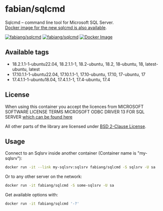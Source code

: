 # fabian/sqlcmd

Sqlcmd – command line tool for Microsoft SQL Server.  
[Docker image for the new sqlcmd is also available](https://github.com/fabiang/docker-go-sqlcmd).

[![fabiang/sqlcmd](https://img.shields.io/docker/pulls/fabiang/sqlcmd.svg)](https://hub.docker.com/r/fabiang/sqlcmd)
[![fabiang/sqlcmd](https://badgen.net/github/license/fabiang/docker-sqlcmd)](https://github.com/fabiang/docker-sqlcmd)
[![Docker Image](https://github.com/fabiang/docker-sqlcmd/actions/workflows/docker.yml/badge.svg)](https://github.com/fabiang/docker-sqlcmd/actions/workflows/docker.yml)

## Available tags

* 18.2.1.1-1-ubuntu22.04, 18.2.1.1-1, 18.2-ubuntu, 18.2, 18-ubuntu, 18, latest-ubuntu, latest
* 17.10.1.1-1-ubuntu22.04, 17.10.1.1-1, 17.10-ubuntu, 17.10, 17-ubuntu, 17
* 17.4.1.1-1-ubuntu18.04, 17.4.1.1-1, 17.4-ubuntu, 17.4

## License

When using this container you accept the licences from MICROSOFT SOFTWARE LICENSE TERMS
MICROSOFT ODBC DRIVER 13 FOR SQL SERVER [which can be found here](http://go.microsoft.com/fwlink/?LinkId=746838)

All other parts of the library are licensed under [BSD 2-Clause License](LICENSE.md).

## Usage

Connect to an Sqlsrv inside another container (Container name is "my-sqlsrv"):

```bash
docker run -it --link my-sqlsrv:sqlsrv fabiang/sqlcmd -S sqlsrv -U sa
```

Or to any other server on the network:

```bash
docker run -it fabiang/sqlcmd -S some-sqlsrv -U sa
```

Get available options with:

```bash
docker run -it fabiang/sqlcmd '-?'
```
